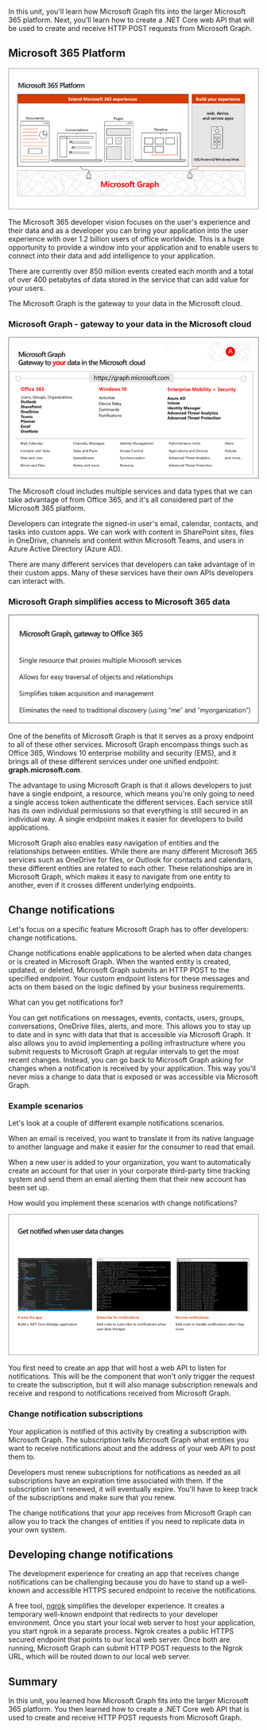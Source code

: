In this unit, you'll learn how Microsoft Graph fits into the larger Microsoft 365 platform. Next, you'll learn how to create a .NET Core web API that will be used to create and receive HTTP POST requests from Microsoft Graph.

## Microsoft 365 Platform

![Microsoft 365 Platform](../media/02-m365-platform.png)

The Microsoft 365 developer vision focuses on the user's experience and their data and as a developer you can bring your application into the user experience with over 1.2 billion users of office worldwide. This is a huge opportunity to provide a window into your application and to enable users to connect into their data and add intelligence to your application.

There are currently over 850 million events created each month and a total of over 400 petabytes of data stored in the service that can add value for your users.

The Microsoft Graph is the gateway to your data in the Microsoft cloud.

### Microsoft Graph - gateway to your data in the Microsoft cloud

![Microsoft Graph - gateway to your data in the Microsoft cloud](../media/02-msgraph-gateway.png)

The Microsoft cloud includes multiple services and data types that we can take advantage of from Office 365, and it's all considered part of the Microsoft 365 platform.

Developers can integrate the signed-in user's email, calendar, contacts, and tasks into custom apps. We can work with content in SharePoint sites, files in OneDrive, channels and content within Microsoft Teams, and users in Azure Active Directory (Azure AD).

There are many different services that developers can take advantage of in their custom apps. Many of these services have their own APIs developers can interact with.

### Microsoft Graph simplifies access to Microsoft 365 data

![Microsoft Graph simplifies access to Microsoft 365 data](../media/02-msgraph-gateway-o365.png)

One of the benefits of Microsoft Graph is that it serves as a proxy endpoint to all of these other services. Microsoft Graph encompass things such as Office 365, Windows 10 enterprise mobility and security (EMS), and it brings all of these different services under one unified endpoint: **graph.microsoft.com**.

The advantage to using Microsoft Graph is that it allows developers to just have a single endpoint, a resource, which means you're only going to need a single access token authenticate the different services. Each service still has its own individual permissions so that everything is still secured in an individual way. A single endpoint makes it easier for developers to build applications.

Microsoft Graph also enables easy navigation of entities and the relationships between entities. While there are many different Microsoft 365 services such as OneDrive for files, or Outlook for contacts and calendars, these different entities are related to each other. These relationships are in Microsoft Graph, which makes it easy to navigate from one entity to another, even if it crosses different underlying endpoints.

## Change notifications

Let's focus on a specific feature Microsoft Graph has to offer developers: change notifications.

Change notifications enable applications to be alerted when data changes or is created in Microsoft Graph. When the wanted entity is created, updated, or deleted, Microsoft Graph submits an HTTP POST to the specified endpoint. Your custom endpoint listens for these messages and acts on them based on the logic defined by your business requirements.

What can you get notifications for?

You can get notifications on messages, events, contacts, users, groups, conversations, OneDrive files, alerts, and more. This allows you to stay up to date and in sync with data that that is accessible via Microsoft Graph. It also allows you to avoid implementing a polling infrastructure where you submit requests to Microsoft Graph at regular intervals to get the most recent changes. Instead, you can go back to Microsoft Graph asking for changes when a notification is received by your application. This way you'll never miss a change to data that is exposed or was accessible via Microsoft Graph.

### Example scenarios

Let's look at a couple of different example notifications scenarios.

When an email is received, you want to translate it from its native language to another language and make it easier for the consumer to read that email.

When a new user is added to your organization, you want to automatically create an account for that user in your corporate third-party time tracking system and send them an email alerting them that their new account has been set up.

How would you implement these scenarios with change notifications?

![Screenshot of creating a .NET Core web API project](../media/02-create-app.png)

You first need to create an app that will host a web API to listen for notifications. This will be the component that won't only trigger the request to create the subscription, but it will also manage subscription renewals and receive and respond to notifications received from Microsoft Graph.

### Change notification subscriptions

Your application is notified of this activity by creating a subscription with Microsoft Graph. The subscription tells Microsoft Graph what entities you want to receive notifications about and the address of your web API to post them to.

Developers must renew subscriptions for notifications as needed as all subscriptions have an expiration time associated with them. If the subscription isn't renewed, it will eventually expire. You'll have to keep track of the subscriptions and make sure that you renew.

The change notifications that your app receives from Microsoft Graph can allow you to track the changes of entities if you need to replicate data in your own system.

## Developing change notifications

The development experience for creating an app that receives change notifications can be challenging because you do have to stand up a well-known and accessible HTTPS secured endpoint to receive the notifications.

A free tool, [ngrok](https://ngrok.com) simplifies the developer experience. It creates a temporary well-known endpoint that redirects to your developer environment. Once you start your local web server to host your application, you start ngrok in a separate process. Ngrok creates a public HTTPS secured endpoint that points to our local web server. Once both are running, Microsoft Graph can submit HTTP POST requests to the Ngrok URL, which will be routed down to our local web server.

## Summary

In this unit, you learned how Microsoft Graph fits into the larger Microsoft 365 platform. You then learned how to create a .NET Core web API that is used to create and receive HTTP POST requests from Microsoft Graph.
